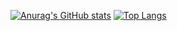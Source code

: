 
[![Anurag's GitHub stats](https://github-readme-stats.vercel.app/api?username=coder7een&count_private=true&show_icons=true&theme=radical&hide=issues)](https://github.com/coder7eeN) [![Top Langs](https://github-readme-stats.vercel.app/api/top-langs/?username=coder7een&layout=compact&theme=radical)](https://github.com/coder7eeN)

